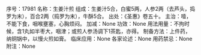 序号：17981
名称：生姜汁煎
组成：生姜汁5合，白蜜5两，人参2两（去芦头，捣罗为末），百合2两（捣罗为末），牛酥5合。
出处：《圣惠》卷五十。
主治：噎，不能下食，咽喉壅塞，心胸烦闷。
加减：None
功效：None
用法用量：不拘时候，含1丸如半枣大，咽津；或煎人参汤调下1茶匙，亦得。
制备方法：上件药，纳铜锅中，以慢火煎如膏。
临床应用：None
各家论述：None
用药禁忌：None
附注：None
